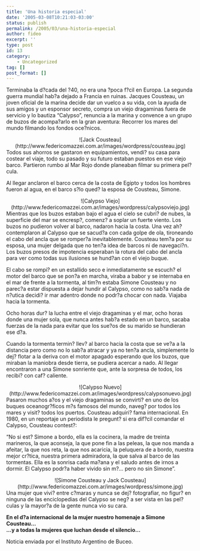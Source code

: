 ```yaml
---
title: 'Una historia especial'
date: '2005-03-08T10:21:03-03:00'
status: publish
permalink: /2005/03/una-historia-especial
author: fideo
excerpt: ''
type: post
id: 13
category:
    - Uncategorized
tag: []
post_format: []
---
```

Terminaba la d?cada del ?40, no era una ?poca f?cil en Europa. La segunda guerra mundial hab?a dejado a Francia en ruinas. Jacques Cousteau, un joven oficial de la marina decide dar un vuelco a su vida, con la ayuda de sus amigos y un esponsor secreto, compra un viejo dragaminas fuera de servicio y lo bautiza “Calypso”, renuncia a la marina y convence a un grupo de buzos de acompa?arlo en la gran aventura: Recorrer los mares del mundo filmando los fondos oce?nicos.

<div align="center">![Jack Cousteau](http://www.federicomazzei.com.ar/images/wordpress/cousteau.jpg)</div>Todos sus ahorros se gastaron en equipamientos, vendi? su casa para costear el viaje, todo su pasado y su futuro estaban puestos en ese viejo barco. Partieron rumbo al Mar Rojo donde planeaban filmar su primera pel?cula.

Al llegar anclaron el barco cerca de la costa de Egipto y todos los hombres fueron al agua, en el barco s?lo qued? la esposa de Cousteau, Simone.

<div align="center">![Calypso Viejo](http://www.federicomazzei.com.ar/images/wordpress/calypsoviejo.jpg)</div>Mientras que los buzos estaban bajo el agua el cielo se cubri? de nubes, la superficie del mar se encresp?, comenz? a soplar un fuerte viento. Los buzos no pudieron volver al barco, nadaron hacia la costa. Una vez ah? contemplaron al Calypso que se sacud?a con cada golpe de ola, tironeando el cabo del ancla que se romper?a inevitablemente. Cousteau tem?a por su esposa, una mujer delgada que no ten?a idea de barcos ni de navegaci?n. Los buzos presos de impotencia esperaban la rotura del cabo del ancla para ver como todas sus ilusiones se hund?an con el viejo buque.

El cabo se rompi? en un estallido seco e inmediatamente se escuch? el motor del barco que se pon?a en marcha, viraba a babor y se internaba en el mar de frente a la tormenta, al tim?n estaba Simone Cousteau y no parec?a estar dispuesta a dejar hundir al Calypso, como no sab?a nada de n?utica decidi? ir mar adentro donde no podr?a chocar con nada. Viajaba hacia la tormenta.

Ocho horas dur? la lucha entre el viejo dragaminas y el mar, ocho horas donde una mujer sola, que nunca antes hab?a estado en un barco, sacaba fuerzas de la nada para evitar que los sue?os de su marido se hundieran ese d?a.

Cuando la tormenta termin? llev? al barco hacia la costa que se ve?a a la distancia pero como no lo sab?a atracar y ya no ten?a ancla, simplemente lo dej? flotar a la deriva con el motor apagado esperando que los buzos, que miraban la maniobra desde tierra, se pudiera acercar a nado. Al llegar encontraron a una Simone sonriente que, ante la sorpresa de todos, los recibi? con caf? caliente.

<div align="center">![Calypso Nuevo](http://www.federicomazzei.com.ar/images/wordpress/calypsonuevo.jpg)</div>Pasaron muchos a?os y el viejo dragaminas se convirti? en uno de los buques oceanogr?ficos m?s famosos del mundo, naveg? por todos los mares y visit? todos los puertos. Cousteau adquiri? fama internacional. En 1980, en un reportaje un periodista le pregunt? si era dif?cil comandar el Calypso, Cousteau contest?:

 “No si est? Simone a bordo, ella es la cocinera, la madre de treinta marineros, la que aconseja, la que pone fin a las peleas, la que nos manda a afeitar, la que nos reta, la que nos acaricia, la peluquera de a bordo, nuestra mejor cr?tica, nuestra primera admiradora, la que salva al barco de las tormentas. Ella es la sonrisa cada ma?ana y el saludo antes de irnos a dormir. El Calypso podr?a haber vivido sin m?… pero no sin Simone”.

<div align="center">![Simone Cousteau y Jack Cousteau](http://www.federicomazzei.com.ar/images/wordpress/simone.jpg)</div>Una mujer que vivi? entre c?maras y nunca se dej? fotografiar,  
no figur? en ninguna de las enciclopedias del Calypso  
se neg? a ser vista en las pel?culas  
 y la mayor?a de la gente nunca vio su cara.

**En el d?a internacional de la mujer nuestro homenaje a Simone Cousteau…  
…y a todas la mujeres que luchan desde el silencio…**

Noticia enviada por el Instituto Argentino de Buceo.